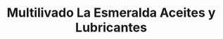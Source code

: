 ---
title: "Multilivado La Esmeralda Aceites y Lubricantes"
url: /chia/multilivado-la-esmeralda-aceites-y-lubricantes/
shop: reparación de automóviles
---